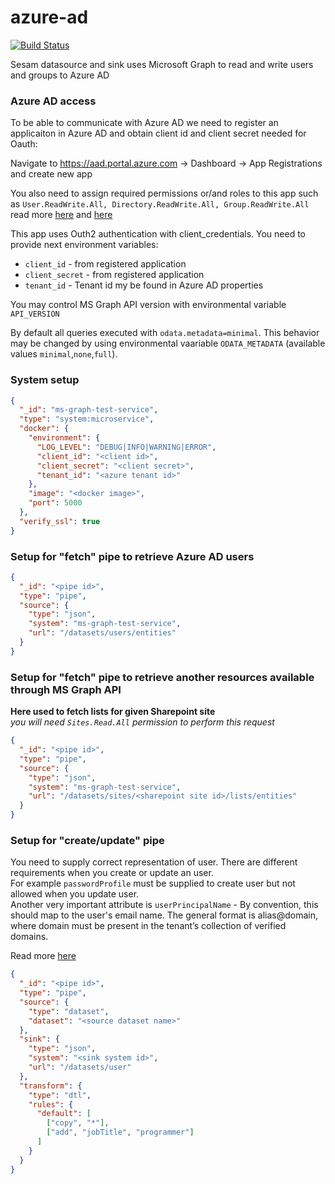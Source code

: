 # azure-ad
[![Build Status](https://travis-ci.org/sesam-community/azure-ad.svg?branch=master)](https://travis-ci.org/sesam-community/azure-ad)

Sesam datasource and sink uses Microsoft Graph to read and write users and groups to Azure AD

### Azure AD access 

To be able to communicate with Azure AD we need to register an applicaiton in Azure AD and obtain client id and client secret needed for Oauth:

Navigate to https://aad.portal.azure.com -> Dashboard -> App Registrations and create new app

You also need to assign required permissions or/and roles to this app such as `User.ReadWrite.All, Directory.ReadWrite.All, Group.ReadWrite.All`  
read more [here](https://docs.microsoft.com/en-us/graph/api/user-post-users?view=graph-rest-1.0&tabs=cs) and [here](https://stackoverflow.com/questions/52626067/microsoft-graph-api-insufficient-privileges-when-trying-to-update-mobilephone)

This app uses Outh2 authentication with client_credentials. You need to provide next environment variables:

* `client_id` - from registered application
* `client_secret` - from registered application
* `tenant_id` - Tenant id my be found in Azure AD properties 

You may control MS Graph API version with environmental variable `API_VERSION`


By default all queries executed with `odata.metadata=minimal`. This behavior may be changed by using  environmental vaariable `ODATA_METADATA` (available values `minimal`,`none`,`full`).



### System setup 

```json
{
  "_id": "ms-graph-test-service",
  "type": "system:microservice",
  "docker": {
    "environment": {
      "LOG_LEVEL": "DEBUG|INFO|WARNING|ERROR",
      "client_id": "<client id>",
      "client_secret": "<client secret>",
      "tenant_id": "<azure tenant id>"
    },
    "image": "<docker image>",
    "port": 5000
  },
  "verify_ssl": true
}
```

### Setup for "fetch" pipe to retrieve Azure AD users

```json
{
  "_id": "<pipe id>",
  "type": "pipe",
  "source": {
    "type": "json",
    "system": "ms-graph-test-service",
    "url": "/datasets/users/entities"
  }
}

```

### Setup for "fetch" pipe to retrieve another resources available through MS Graph API
**Here used to fetch lists for given Sharepoint site**  
*you will need `Sites.Read.All` permission to perform this request*

```json
{
  "_id": "<pipe id>",
  "type": "pipe",
  "source": {
    "type": "json",
    "system": "ms-graph-test-service",
    "url": "/datasets/sites/<sharepoint site id>/lists/entities"
  }
}

```


### Setup for "create/update" pipe

You need to supply correct representation of user. There are different requirements when you create or update an user.  
For example `passwordProfile` must be supplied to create user but not allowed when you update user.  
Another very important attribute is `userPrincipalName` -  By convention, this should map to the user's email name. The general format is alias@domain, where domain must be present in the tenant’s collection of verified domains.   

Read more [here](https://docs.microsoft.com/en-us/graph/api/resources/user?view=graph-rest-beta)

```json
{
  "_id": "<pipe id>",
  "type": "pipe",
  "source": {
    "type": "dataset",
    "dataset": "<source dataset name>"
  },
  "sink": {
    "type": "json",
    "system": "<sink system id>",
    "url": "/datasets/user"
  },
  "transform": {
    "type": "dtl",
    "rules": {
      "default": [
        ["copy", "*"],
        ["add", "jobTitle", "programmer"]
      ]
    }
  }
}

```
